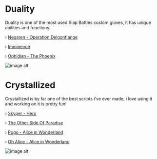 # Duality
Duality is one of the most used Slap Battles custom gloves, it has unique abilities and functions.

› [Negaren - Operation Delgonflange](https://youtu.be/Tkb_bS-9uQA?si=zu9aPqPemZkeCvL3)

› [Imminence](https://youtu.be/3wJ_tmC2rII?si=wYYYV4zluTChyPuC)

› [Ophidian - The Phoenix](https://youtu.be/llBaip0fkBY?si=ZBN4SnqY3nw33kI2)

![image alt](https://cdn.discordapp.com/attachments/1170782627503034535/1359147096078549224/C5E6hMZr.jpg?ex=67f66bdf&is=67f51a5f&hm=13feb7a297a142e58fd88f066e0d1266da364b5cd4dc3dab1c5771b7a8e7a858&)


# Crystallized
Crystallized is by far one of the best scripts i've ever made, i love using it and working on it is pretty fun!

› [Skyper - Hero](https://youtu.be/Lokn4qfQIPc?si=6qQ9eA_2XHPMbTia)

› [The Other Side Of Paradise](https://youtu.be/iFbbnzR2E88?si=YMIPTlr-h1qgkOlO)

› [Pogo - Alice in Wonderland](https://youtu.be/pAwR6w2TgxY?si=fY6abw10CW_Qg967)

› [Oh Alice - Alice in Wonderland](https://youtu.be/yPjlCza7JHI?feature=shared)

![image alt](https://cdn.discordapp.com/attachments/1274431331111010324/1355703891072913589/PTJqtjyp.jpg?ex=67e9e523&is=67e893a3&hm=ed01894de2b5b3f5bc450f6b909edc08cf657efcc5394fb6736562832bb22f95&)
